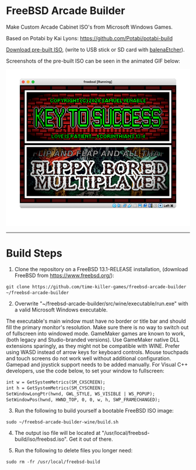 # FreeBSD Arcade Builder

Make Custom Arcade Cabinet ISO's from Microsoft Windows Games.

Based on Potabi by Kai Lyons: https://github.com/Potabi/potabi-build

[Download pre-built ISO](https://drive.google.com/file/d/1_1VsTivbweAxFLDHbaGT7RBxYTCSDrBY/view?usp=sharing), (write to USB stick or SD card with [balenaEtcher](https://www.balena.io/etcher/)).

Screenshots of the pre-built ISO can be seen in the animated GIF below:

![slideshow.gif](https://github.com/time-killer-games/freebsd-arcade-builder/raw/main/slideshow.gif "slideshow")

---------------------------------------------------------------------

# Build Steps

1) Clone the repository on a FreeBSD 13.1-RELEASE installation, (download FreeBSD from https://www.freebsd.org/):

```
git clone https://github.com/time-killer-games/freebsd-arcade-builder ~/freebsd-arcade-builder
```

2) Overwrite "~/freebsd-arcade-builder/src/wine/executable/run.exe" with a valid Microsoft Windows executable. 

The executable's main window must have no border or title bar and should fill the primary monitor's resolution. Make sure there is no way to switch out of fullscreen into windowed mode. GameMaker games are known to work, (both legacy and Studio-branded versions). Use GameMaker native DLL extensions sparingly, as they might not be compatible with WINE. Prefer using WASD instead of arrow keys for keyboard controls. Mouse touchpads and touch screens do not work well without additional configuration. Gamepad and joystick support needs to be added manually. For Visual C++ developers, use the code below, to set your window to fullscreen: 

```
int w = GetSystemMetrics(SM_CXSCREEN);
int h = GetSystemMetrics(SM_CYSCREEN);
SetWindowLongPtr(hwnd, GWL_STYLE, WS_VISIBLE | WS_POPUP);
SetWindowPos(hwnd, HWND_TOP, 0, 0, w, h, SWP_FRAMECHANGED);
```

3) Run the following to build yourself a bootable FreeBSD ISO image:

```
sudo ~/freebsd-arcade-builder-wine/build.sh
```

4) The output iso file will be located at "/usr/local/freebsd-build/iso/freebsd.iso". Get it out of there.

5) Run the following to delete files you longer need:

```
sudo rm -fr /usr/local/freebsd-build
```

